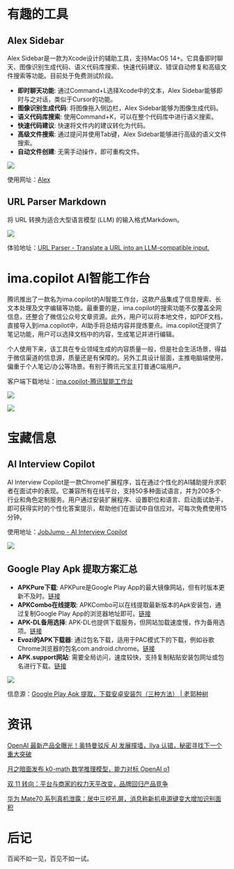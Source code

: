 
# 有趣的工具

## Alex Sidebar
Alex Sidebar是一款为Xcode设计的辅助工具，支持MacOS 14+。它具备即时聊天、图像识别生成代码、语义代码库搜索、快速代码建议、错误自动修复和高级文件搜索等功能。目前处于免费测试阶段。
- **即时聊天功能**: 通过Command+L选择Xcode中的文本，Alex Sidebar能够即时与之对话，类似于Cursor的功能。
- **图像识别生成代码**: 将图像拖入侧边栏，Alex Sidebar能够为图像生成代码。
- **语义代码库搜索**: 使用Command+K，可以在整个代码库中进行语义搜索。
- **快速代码建议**: 快速将文件内的建议转化为代码。
- **高级文件搜索**: 通过提问并使用Tab键，Alex Sidebar能够进行高级的语义文件搜索。
- **自动文件创建**: 无需手动操作，即可重构文件。

![](https://i.imgur.com/pPkXsNa.png)

使用网址：[Alex](https://alexsidebar.app/)
## URL Parser Markdown
将 URL 转换为适合大型语言模型 (LLM) 的输入格式Markdown。

![](https://i.imgur.com/j3yBRlV.png)

体验地址：[URL Parser - Translate a URL into an LLM-compatible input.](https://www.urlparser.online/)

# ima.copilot Al智能工作台

腾讯推出了一款名为ima.copilot的Al智能工作台，这款产品集成了信息搜索、长文本处理及文字编辑等功能。最重要的是，ima.copilot的搜索功能不仅覆盖全网信息，还整合了微信公众号文章资源。此外，用户可以将本地文件，如PDF文档，直接导入到ima.copilot中，Al助手将总结内容并提炼要点。ima.copilot还提供了笔记功能，用户可以选择文档中的内容，生成笔记并进行编辑。

个人使用下来，该工具在专业领域生成的内容质量一般，但是社会生活场景，得益于微信渠道的信息源，质量还是有保障的。另外工具设计层面，主推电脑端使用，偏重于个人笔记/办公等场景。有别于腾讯元宝主打普通C端用户。

客户端下载地址：[ima.copilot-腾讯智能工作台](https://ima.qq.com/)

![](https://i.imgur.com/JK3VJAh.png)


![](https://i.imgur.com/By9mfNY.png)

# 宝藏信息

## AI Interview Copilot

AI Interview Copilot是一款Chrome扩展程序，旨在通过个性化的AI辅助提升求职者在面试中的表现。它兼容所有在线平台，支持50多种面试语言，并为200多个行业和角色定制服务。用户通过安装扩展程序、设置职位和语言、启动面试助手，即可获得实时的个性化答案提示，帮助他们在面试中自信应对。可每次免费使用15分钟。

使用地址：[JobJump - AI Interview Copilot](https://jobjump.teameet.cc/#/)

![](https://i.imgur.com/Vv93AgX.jpeg)


## Google Play Apk 提取方案汇总
- **APKPure下载**: APKPure是Google Play App的最大镜像网站，但有时版本更新不及时。[链接](https://apkpure.com/)
- **APKCombo在线提取**: APKCombo可以在线提取最新版本的Apk安装包，通过复制Google Play App的浏览器地址即可。[链接](https://apkcombo.com/)
- **APK-DL备用选择**: APK-DL也提供下载服务，但网站加载速度慢，作为备用选项。[链接](https://apk-dl.com/)
- **Evozi的APK下载器**: 通过包名下载，适用于PAC模式下的下载，例如谷歌Chrome浏览器的包名com.android.chrome。[链接](https://apps.evozi.com/apk-downloader/)
- **APK.support网站**: 需要全局访问，速度较快，支持复制粘贴安装包网址或包名进行下载。[链接](https://apk.support/zh_cn/apk-downloader)

![](https://i.imgur.com/29Rzdgd.png)

信息源：[Google Play Apk 提取，下载安卓安装包（三种方法） | 老郭种树](https://guozh.net/google-play-apk-download/)

# 资讯

[OpenAI 最新产品全曝光！奥特曼驳斥 AI 发展撞墙，Ilya 认错，秘密寻找下一个重大突破 ](https://www.ifanr.com/1605986)

[月之暗面发布 k0-math 数学推理模型，能力对标 OpenAI o1](https://www.ithome.com/0/811/036.htm)

[双 11 转向：平台与商家的权力天平改变，品牌回归产品竞争](https://mp.weixin.qq.com/s/oziHdmoBhYnpZ4QsFbyw8A)

[华为 Mate70 系列真机泄露：居中三挖孔屏，消息称新机电源键变大增加识别面积](https://www.ithome.com/0/809/971.htm)
# 后记
百闻不如一见，百见不如一试。